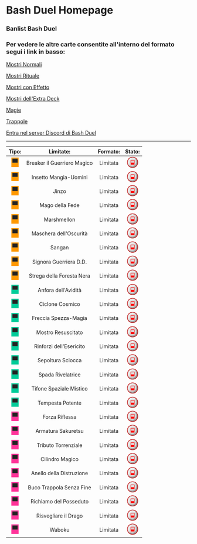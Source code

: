 # Bash Duel Homepage

### Banlist Bash Duel 

### Per vedere le altre carte consentite all'interno del formato segui i link in basso:


[Mostri Normali](/NormalMonsters/MostriNormali.md)

[Mostri Rituale](/RitualMonsters/MostriRituale.md)

[Mostri con Effetto](/EffectMonsters/MostriEffetto.md)

[Mostri dell'Extra Deck](/ExtraDeckMonsters/MostriExtraDeck.md)

[Magie](/Spells/Magie.md)

[Trappole](/Traps/Trappole.md)

[Entra nel server Discord di Bash Duel](https://discord.gg/5XVExPRbbJ)

---

|Tipo:     | Limitate:                   | Formato: | Stato: |
|:--------:|:---------------------------:|:--------:|:------:|
| <img src="/images/effect.png" alt="drawing" width="20"/> | Breaker il Guerriero Magico | Limitata | <img src="/images/limited.png" alt="drawing" width="30"/> |
| <img src="/images/effect.png" alt="drawing" width="20"/> | Insetto Mangia-Uomini       | Limitata | <img src="/images/limited.png" alt="drawing" width="30"/> |
| <img src="/images/effect.png" alt="drawing" width="20"/> | Jinzo                       | Limitata | <img src="/images/limited.png" alt="drawing" width="30"/> |
| <img src="/images/effect.png" alt="drawing" width="20"/> | Mago della Fede             | Limitata | <img src="/images/limited.png" alt="drawing" width="30"/> |
| <img src="/images/effect.png" alt="drawing" width="20"/> | Marshmellon                 | Limitata | <img src="/images/limited.png" alt="drawing" width="30"/> |
| <img src="/images/effect.png" alt="drawing" width="20"/> | Maschera dell'Oscurità      | Limitata | <img src="/images/limited.png" alt="drawing" width="30"/> |
| <img src="/images/effect.png" alt="drawing" width="20"/> | Sangan                      | Limitata | <img src="/images/limited.png" alt="drawing" width="30"/> |
| <img src="/images/effect.png" alt="drawing" width="20"/> | Signora Guerriera D.D.      | Limitata | <img src="/images/limited.png" alt="drawing" width="30"/> |
| <img src="/images/effect.png" alt="drawing" width="20"/> | Strega della Foresta Nera   | Limitata | <img src="/images/limited.png" alt="drawing" width="30"/> |
| <img src="/images/spell.png" alt="drawing" width="20"/> | Anfora dell'Avidità         | Limitata | <img src="/images/limited.png" alt="drawing" width="30"/> |
| <img src="/images/spell.png" alt="drawing" width="20"/> | Ciclone Cosmico             | Limitata | <img src="/images/limited.png" alt="drawing" width="30"/> |
| <img src="/images/spell.png" alt="drawing" width="20"/> | Freccia Spezza-Magia        | Limitata | <img src="/images/limited.png" alt="drawing" width="30"/> |
| <img src="/images/spell.png" alt="drawing" width="20"/> | Mostro Resuscitato          | Limitata | <img src="/images/limited.png" alt="drawing" width="30"/> |
| <img src="/images/spell.png" alt="drawing" width="20"/> | Rinforzi dell'Esericito     | Limitata | <img src="/images/limited.png" alt="drawing" width="30"/> |
| <img src="/images/spell.png" alt="drawing" width="20"/> | Sepoltura Sciocca           | Limitata | <img src="/images/limited.png" alt="drawing" width="30"/> |
| <img src="/images/spell.png" alt="drawing" width="20"/> | Spada Rivelatrice           | Limitata | <img src="/images/limited.png" alt="drawing" width="30"/> |
| <img src="/images/spell.png" alt="drawing" width="20"/> | Tifone Spaziale Mistico     | Limitata | <img src="/images/limited.png" alt="drawing" width="30"/> |
| <img src="/images/spell.png" alt="drawing" width="20"/> | Tempesta Potente            | Limitata | <img src="/images/limited.png" alt="drawing" width="30"/> |
| <img src="/images/trap.png" alt="drawing" width="20"/> | Forza Riflessa              | Limitata | <img src="/images/limited.png" alt="drawing" width="30"/> |
| <img src="/images/trap.png" alt="drawing" width="20"/> | Armatura Sakuretsu          | Limitata | <img src="/images/limited.png" alt="drawing" width="30"/> |
| <img src="/images/trap.png" alt="drawing" width="20"/> | Tributo Torrenziale         | Limitata | <img src="/images/limited.png" alt="drawing" width="30"/> |
| <img src="/images/trap.png" alt="drawing" width="20"/> | Cilindro Magico             | Limitata | <img src="/images/limited.png" alt="drawing" width="30"/> |
| <img src="/images/trap.png" alt="drawing" width="20"/> | Anello della Distruzione    | Limitata | <img src="/images/limited.png" alt="drawing" width="30"/> |
| <img src="/images/trap.png" alt="drawing" width="20"/> | Buco Trappola Senza Fine    | Limitata | <img src="/images/limited.png" alt="drawing" width="30"/> |
| <img src="/images/trap.png" alt="drawing" width="20"/> | Richiamo del Posseduto      | Limitata | <img src="/images/limited.png" alt="drawing" width="30"/> |
| <img src="/images/trap.png" alt="drawing" width="20"/> | Risvegliare il Drago        | Limitata | <img src="/images/limited.png" alt="drawing" width="30"/> |
| <img src="/images/trap.png" alt="drawing" width="20"/> | Waboku                      | Limitata | <img src="/images/limited.png" alt="drawing" width="30"/> |
